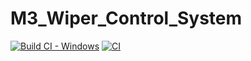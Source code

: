 # M3_Wiper_Control_System

[![Build CI - Windows](https://github.com/Hariprasath19/M3_Wiper_Control_System/actions/workflows/Build%20on%20windows.yml/badge.svg)](https://github.com/Hariprasath19/M3_Wiper_Control_System/actions/workflows/Build%20on%20windows.yml)
[![CI](https://github.com/Hariprasath19/M3_Wiper_Control_System/actions/workflows/main.yml/badge.svg)](https://github.com/Hariprasath19/M3_Wiper_Control_System/actions/workflows/main.yml)
